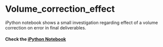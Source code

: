 # Volume_correction_effect
iPython notebook shows a small investigation regarding effect of a volume correction on error in final deliverables.
#### Check the [iPython Notebook](https://github.com/subpath/Volume_correction_effect/blob/master/LVDT_calibration_check.ipynb)
